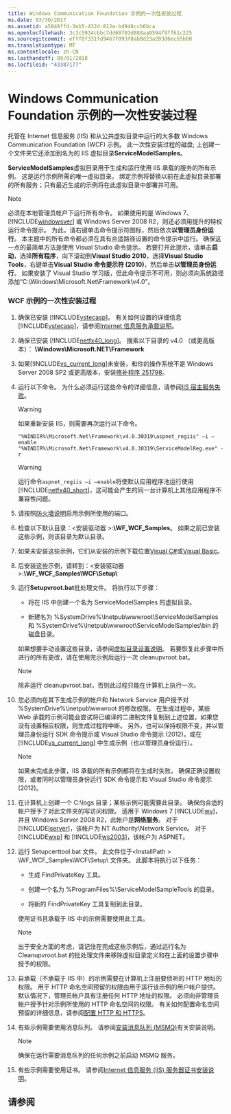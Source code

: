 ```yaml
---
title: Windows Communication Foundation 示例的一次性安装过程
ms.date: 03/30/2017
ms.assetid: a5848ffd-3eb5-432d-812e-bd948ccb6bca
ms.openlocfilehash: 3c3c5934cbbc7dd68f03d888aa0594f9ff61c225
ms.sourcegitcommit: efff8f331fd9467f093f8ab8d23a203d6ecb5b60
ms.translationtype: MT
ms.contentlocale: zh-CN
ms.lasthandoff: 09/01/2018
ms.locfileid: "43387177"
---
```

# <a name="one-time-setup-procedure-for-the-windows-communication-foundation-samples"></a>Windows Communication Foundation 示例的一次性安装过程
托管在 Internet 信息服务 (IIS) 和从公共虚拟目录中运行的大多数 Windows Communication Foundation (WCF) 示例。 此一次性安装过程的磁盘; 上创建一个文件夹它还添加到名为的 IIS 虚拟目录**ServiceModelSamples**。  
  
 **ServiceModelSamples**虚拟目录用于生成和运行使用 IIS 承载的服务的所有示例。 这是运行示例所需的唯一虚拟目录。 绑定示例将替换以前在此虚拟目录部署的所有服务；只有最近生成的示例将在此虚拟目录中部署并可用。  
  
> [!NOTE]
>  必须在本地管理员帐户下运行所有命令。 如果使用的是 Windows 7、[!INCLUDE[windowsver](../../../../includes/windowsver-md.md)] 或 Windows Server 2008 R2，则还必须用提升的特权运行命令提示。 为此，请右键单击命令提示符图标，然后依次**以管理员身份运行**。 本主题中的所有命令都必须在具有合适路径设置的命令提示中运行。  确保这一点的最简单方法是使用 Visual Studio 命令提示。 若要打开此提示，请单击**启动**，选择**所有程序**，向下滚动到**Visual Studio 2010**，选择**Visual Studio Tools**，右键单击**Visual Studio 命令提示符 (2010)**，然后单击**以管理员身份运行**。 如果安装了 Visual Studio 学习版，但此命令提示不可用，则必须向系统路径添加“C:\Windows\Microsoft.Net\Framework\v4.0”。  
  
### <a name="one-time-setup-procedure-for-wcf-samples"></a>WCF 示例的一次性安装过程  
  
1.  确保已安装 [!INCLUDE[vstecasp](../../../../includes/vstecasp-md.md)]。 有关如何设置的详细信息[!INCLUDE[vstecasp](../../../../includes/vstecasp-md.md)]，请参阅[Internet 信息服务承载说明](../../../../docs/framework/wcf/samples/internet-information-service-hosting-instructions.md)。  
  
2.  确保已安装 [!INCLUDE[netfx40_long](../../../../includes/netfx40-long-md.md)]。 搜索以下目录的 v4.0 （或更高版本）： **\Windows\Microsoft.NET\Framework**  
  
3.  如果[!INCLUDE[vs_current_long](../../../../includes/vs-current-long-md.md)]未安装，和你的操作系统不是 Windows Server 2008 SP2 或更高版本，安装[修补程序 251798](https://go.microsoft.com/fwlink/?LinkId=184693)。  
  
4.  运行以下命令。 为什么必须运行这些命令的详细信息，请参阅[IIS 宿主服务失败](https://msdn.microsoft.com/library/ee5499fc-1b10-4cda-a9b1-13dba70f05f8)。  
  
    > [!WARNING]
    >  如果重新安装 IIS，则需要再次运行以下命令。  
  
    ```  
    "%WINDIR%\Microsoft.Net\Framework\v4.0.30319\aspnet_regiis" –i –enable  
    "%WINDIR%\Microsoft.Net\Framework\v4.0.30319\ServiceModelReg.exe" -r  
    ```  
  
    > [!WARNING]
    >  运行命令`aspnet_regiis –i –enable`将使默认应用程序池运行使用[!INCLUDE[netfx40_short](../../../../includes/netfx40-short-md.md)]，这可能会产生的同一台计算机上其他应用程序不兼容性问题。  
  
5.  请按照[防火墙说明](../../../../docs/framework/wcf/samples/firewall-instructions.md)启用示例所使用的端口。  
  
6.  检查以下默认目录：\<安装驱动器 >:**\WF_WCF_Samples**。 如果之前已安装这些示例，则该目录为默认目录。  
  
7.  如果未安装这些示例，它们从安装的示例下载位置[Visual C#](https://go.microsoft.com/fwlink/?LinkId=190939)或[Visual Basic](https://go.microsoft.com/fwlink/?LinkID=193373)。  
  
8.  后安装这些示例，请转到：\<安装驱动器 >:**\WF_WCF_Samples\WCF\Setup\\**  
  
9. 运行**Setupvroot.bat**批处理文件。 将执行以下步骤：  
  
    -   将在 IIS 中创建一个名为 ServiceModelSamples 的虚拟目录。  
  
    -   新建名为 %SystemDrive%\Inetpub\wwwroot\ServiceModelSamples 和 %SystemDrive%\Inetpub\wwwroot\ServiceModelSamples\bin 的磁盘目录。  
  
     如果想要手动设置这些目录，请参阅[虚拟目录设置说明](../../../../docs/framework/wcf/samples/virtual-directory-setup-instructions.md)。 若要恢复此步骤中所进行的所有更改，请在使用完示例后运行一次 cleanupvroot.bat。  
  
    > [!NOTE]
    >  除非运行 cleanupvroot.bat，否则此过程只能在计算机上执行一次。  
  
10. 您必须向在其下生成示例的帐户和 Network Service 用户授予对 %SystemDrive%\inetpub\wwwroot 的修改权限。 在生成过程中，某些 Web 承载的示例可能会尝试将已编译的二进制文件复制到上述位置，如果您没有设置相应权限，则生成过程将中断。 另外，也可以保持权限不变，并以管理员身份运行 SDK 命令提示或 Visual Studio 命令提示 (2012)，或在 [!INCLUDE[vs_current_long](../../../../includes/vs-current-long-md.md)] 中生成示例（也以管理员身份运行）。  
  
    > [!NOTE]
    >  如果未完成此步骤，IIS 承载的所有示例都将在生成时失败。 确保正确设置权限，或者同时以管理员身份运行 SDK 命令提示和 Visual Studio 命令提示 (2012)。  
  
11. 在计算机上创建一个 C:\logs 目录；某些示例可能需要此目录。 确保向合适的帐户授予了对此文件夹的写访问权限。 适用于 Windows 7 [!INCLUDE[wv](../../../../includes/wv-md.md)]，并且 Windows Server 2008 R2，此帐户是**网络服务**。 对于 [!INCLUDE[lserver](../../../../includes/lserver-md.md)]，该帐户为 NT Authority\Network Service。 对于 [!INCLUDE[wxp](../../../../includes/wxp-md.md)] 和 [!INCLUDE[ws2003](../../../../includes/ws2003-md.md)]，该帐户为 ASPNET。  
  
12. 运行 Setupcerttool.bat 文件。 此文件位于\<InstallPath > \WF_WCF_Samples\WCF\Setup\ 文件夹。  此脚本将执行以下任务：  
  
    -   生成 FindPrivateKey 工具。  
  
    -   创建一个名为 %ProgramFiles%\ServiceModelSampleTools 的目录。  
  
    -   将新的 FindPrivateKey 工具复制到此目录。  
  
     使用证书且承载于 IIS 中的示例需要使用此工具。  
  
    > [!NOTE]
    >  出于安全方面的考虑，请记住在完成这些示例后，通过运行名为 Cleanupvroot.bat 的批处理文件来移除虚拟目录定义和在上面的设置步骤中授予的权限。  
  
13. 自承载（不承载于 IIS 中）的示例需要在计算机上注册要侦听的 HTTP 地址的权限。 用于 HTTP 命名空间预留的权限由用于运行该示例的用户帐户提供。 默认情况下，管理员帐户具有注册任何 HTTP 地址的权限。 必须向非管理员帐户授予针对示例所使用的 HTTP 命名空间的权限。 有关如何配置命名空间预留的详细信息，请参阅[配置 HTTP 和 HTTPS](../../../../docs/framework/wcf/feature-details/configuring-http-and-https.md)。  
  
14. 有些示例需要使用消息队列。 请参阅[安装消息队列 (MSMQ)](../../../../docs/framework/wcf/samples/installing-message-queuing-msmq.md)有关安装说明。  
  
    > [!NOTE]
    >  确保在运行需要消息队列的任何示例之前启动 MSMQ 服务。  
  
15. 有些示例需要使用证书。 请参阅[Internet 信息服务 (IIS) 服务器证书安装说明](../../../../docs/framework/wcf/samples/iis-server-certificate-installation-instructions.md)。  
  
## <a name="see-also"></a>请参阅
